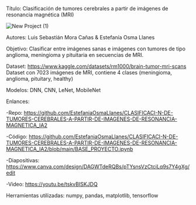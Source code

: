 Título: Clasificación de tumores cerebrales a partir de imágenes de resonancia magnética (MRI)

![New Project (1)](https://github.com/user-attachments/assets/d580b58d-e5c1-409f-8ba6-afe0bbcfa9f2)

Autores: Luis Sebastián Mora Cañas & Estefanía Osma Llanes

Objetivo: Clasificar entre imágenes sanas e imágenes con tumores de tipo anglioma, meningioma y pituitaria en secuencias de MRI.

Dataset: https://www.kaggle.com/datasets/rm1000/brain-tumor-mri-scans Dataset con 7023 imágenes de MRI, contiene 4 clases (meningioma, anglioma, pituitary, healthy)

Modelos: DNN, CNN, LeNet, MobileNet

Enlances:

 -Repo: https://github.com/EstefaniaOsmaLlanes/CLASIFICACI-N-DE-TUMORES-CEREBRALES-A-PARTIR-DE-IMAGENES-DE-RESONANCIA-MAGNETICA_IA2 

 -Código: https://github.com/EstefaniaOsmaLlanes/CLASIFICACI-N-DE-TUMORES-CEREBRALES-A-PARTIR-DE-IMAGENES-DE-RESONANCIA-MAGNETICA_IA2/blob/main/BASE_PROYECTO.ipynb

-Diapositivas: https://www.canva.com/design/DAGWTdeRQBs/pTYsnsVzCtciLq9s7Y4gXg/edit

-Video: https://youtu.be/tskvBISKJDQ

Herramientas utilizadas: numpy, pandas, matplotlib, tensorflow
